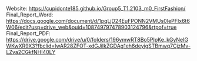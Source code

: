 Website: https://cupidonte185.github.io/Group5_T1.2103_m0_FirstFashion/ <br>
Final_Report_Word: https://docs.google.com/document/d/1pqLjD24EuFPONN2VMUs0IePFIx6t6W06/edit?usp=drive_web&ouid=108749797478903124796&rtpof=true <br>
Final_Report_PDF: https://drive.google.com/drive/u/0/folders/196ymwRT8Bo5PIpKe_kGyNeIGWKwXR9X3?fbclid=IwAR28ZFOT-xdGJiIkZGDAg1eh6deyigSTBmwq7CjzMv-LZva2CGkfNHI40LY

